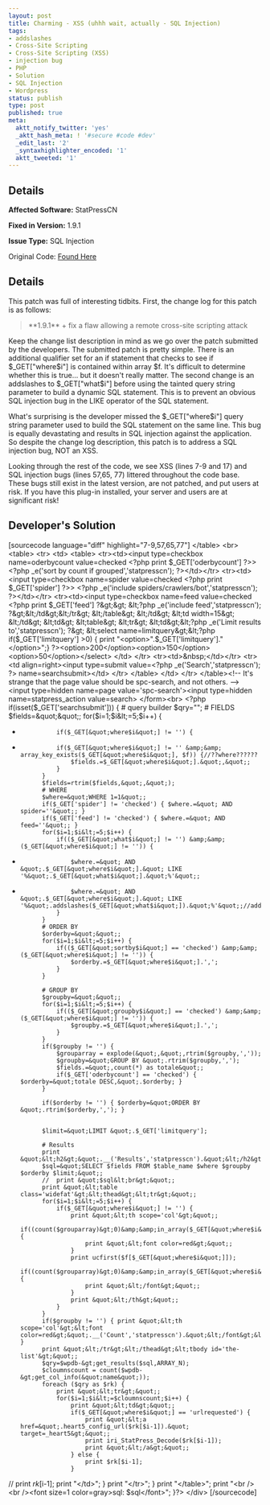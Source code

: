 ```yaml
---
layout: post
title: Charming - XSS (uhhh wait, actually - SQL Injection)
tags:
- addslashes
- Cross-Site Scripting
- Cross-Site Scripting (XSS)
- injection bug
- PHP
- Solution
- SQL Injection
- Wordpress
status: publish
type: post
published: true
meta:
  aktt_notify_twitter: 'yes'
  _aktt_hash_meta: ! '#secure #code #dev'
  _edit_last: '2'
  _syntaxhighlighter_encoded: '1'
  aktt_tweeted: '1'
---
```

## Details
__Affected Software:__ StatPressCN

__Fixed in Version:__  1.9.1

__Issue Type:__ SQL Injection

Original Code: <a href="http://spotthevuln.com/2011/04/charming/">Found Here</a>
## Details
This patch was full of interesting tidbits. First, the change log for this patch is as follows:
<blockquote>
**1.9.1**
+ fix a flaw allowing a remote cross-site scripting attack
</blockquote>
Keep the change list description in mind as we go over the patch submitted by the developers. The submitted patch is pretty simple. There is an additional qualifier set for an if statement that checks to see if $_GET["where$i"] is contained within array $f. It's difficult to determine whether this is true... but it doesn't really matter. The second change is an addslashes  to $_GET["what$i"] before using the tainted query string parameter to build a dynamic SQL statement. This is to prevent an obvious SQL injection bug in the LIKE operator of the SQL statement.

What's surprising is the developer missed the $_GET["where$i"] query string parameter used to build the SQL statement on the same line. This bug is equally devastating and results in SQL injection against the application. So despite the change log description, this patch is to address a SQL injection bug, NOT an XSS.

Looking through the rest of the code, we see XSS (lines 7-9 and 17) and SQL injection bugs (lines 57,65, 77) littered throughout the code base. These bugs still exist in the latest version, are not patched, and put users at risk. If you have this plug-in installed, your server and users are at significant risk!


## Developer's Solution
[sourcecode language="diff" highlight="7-9,57,65,77"]
        &lt;/table&gt;
        &lt;br&gt;
        &lt;table&gt;
            &lt;tr&gt;
                &lt;td&gt;
                    &lt;table&gt;
                        &lt;tr&gt;&lt;td&gt;&lt;input type=checkbox name=oderbycount value=checked &lt;?php print $_GET['oderbycount'] ?&gt;&gt; &lt;?php _e('sort by count if grouped','statpresscn'); ?&gt;&lt;/td&gt;&lt;/tr&gt;
                        &lt;tr&gt;&lt;td&gt;&lt;input type=checkbox name=spider value=checked &lt;?php print $_GET['spider'] ?&gt;&gt; &lt;?php _e('include spiders/crawlers/bot','statpresscn'); ?&gt;&lt;/td&gt;&lt;/tr&gt;
                        &lt;tr&gt;&lt;td&gt;&lt;input type=checkbox name=feed value=checked &lt;?php print $_GET['feed'] ?&gt;&gt; &lt;?php _e('include feed','statpresscn'); ?&gt;&lt;/td&gt;&lt;/tr&gt;
                    &lt;/table&gt;
                &lt;/td&gt;
                &lt;td width=15&gt; &lt;/td&gt;
                &lt;td&gt;
                    &lt;table&gt;
                        &lt;tr&gt;
                            &lt;td&gt;&lt;?php _e('Limit results to','statpresscn'); ?&gt;
                                &lt;select name=limitquery&gt;&lt;?php if($_GET['limitquery'] &gt;0) { print &quot;&lt;option&gt;&quot;.$_GET['limitquery'].&quot;&lt;/option&gt;&quot;;} ?&gt;&lt;option&gt;200&lt;/option&gt;&lt;option&gt;150&lt;/option&gt;&lt;option&gt;50&lt;/option&gt;&lt;/select&gt;
                            &lt;/td&gt;
                        &lt;/tr&gt;
                        &lt;tr&gt;&lt;td&gt;&amp;nbsp;&lt;/td&gt;&lt;/tr&gt;
                        &lt;tr&gt;
                            &lt;td align=right&gt;&lt;input type=submit value=&lt;?php _e('Search','statpresscn'); ?&gt; name=searchsubmit&gt;&lt;/td&gt;
                        &lt;/tr&gt;
                    &lt;/table&gt;
                &lt;/td&gt;
            &lt;/tr&gt;
        &lt;/table&gt;&lt;!-- It's strange that the page value should be spc-search, and not others. --&gt;
        &lt;input type=hidden name=page value='spc-search'&gt;&lt;input type=hidden name=statpress_action value=search&gt;
    &lt;/form&gt;&lt;br&gt;
           &lt;?php
        if(isset($_GET['searchsubmit'])) {
        # query builder
            $qry=&quot;&quot;;
            # FIELDS
            $fields=&quot;&quot;;
            for($i=1;$i&lt;=5;$i++) {
-               if($_GET[&quot;where$i&quot;] != '') {
+				if($_GET[&quot;where$i&quot;] != '' &amp;&amp; array_key_exists($_GET[&quot;where$i&quot;], $f)) {//??where??????
                    $fields.=$_GET[&quot;where$i&quot;].&quot;,&quot;;
                }
            }
            $fields=rtrim($fields,&quot;,&quot;);
            # WHERE
            $where=&quot;WHERE 1=1&quot;;
            if($_GET['spider'] != 'checked') { $where.=&quot; AND spider=''&quot;; }
            if($_GET['feed'] != 'checked') { $where.=&quot; AND feed=''&quot;; }
            for($i=1;$i&lt;=5;$i++) {
                if(($_GET[&quot;what$i&quot;] != '') &amp;&amp; ($_GET[&quot;where$i&quot;] != '')) {
-                   $where.=&quot; AND &quot;.$_GET[&quot;where$i&quot;].&quot; LIKE '%&quot;.$_GET[&quot;what$i&quot;].&quot;%'&quot;;
+					$where.=&quot; AND &quot;.$_GET[&quot;where$i&quot;].&quot; LIKE '%&quot;.addslashes($_GET[&quot;what$i&quot;]).&quot;%'&quot;;//addslashes??????
                }
            }
            # ORDER BY
            $orderby=&quot;&quot;;
            for($i=1;$i&lt;=5;$i++) {
                if(($_GET[&quot;sortby$i&quot;] == 'checked') &amp;&amp; ($_GET[&quot;where$i&quot;] != '')) {
                    $orderby.=$_GET[&quot;where$i&quot;].',';
                }
            }

            # GROUP BY
            $groupby=&quot;&quot;;
            for($i=1;$i&lt;=5;$i++) {
                if(($_GET[&quot;groupby$i&quot;] == 'checked') &amp;&amp; ($_GET[&quot;where$i&quot;] != '')) {
                    $groupby.=$_GET[&quot;where$i&quot;].',';
                }
            }
            if($groupby != '') {
                $grouparray = explode(&quot;,&quot;,rtrim($groupby,','));
                $groupby=&quot;GROUP BY &quot;.rtrim($groupby,',');
                $fields.=&quot;,count(*) as totale&quot;;
                if($_GET['oderbycount'] == 'checked') { $orderby=&quot;totale DESC,&quot;.$orderby; }
            }

            if($orderby != '') { $orderby=&quot;ORDER BY &quot;.rtrim($orderby,','); }


            $limit=&quot;LIMIT &quot;.$_GET['limitquery'];

            # Results
            print &quot;&lt;h2&gt;&quot;.__('Results','statpresscn').&quot;&lt;/h2&gt;&quot;;
            $sql=&quot;SELECT $fields FROM $table_name $where $groupby $orderby $limit;&quot;;
            //	print &quot;$sql&lt;br&gt;&quot;;
            print &quot;&lt;table class='widefat'&gt;&lt;thead&gt;&lt;tr&gt;&quot;;
            for($i=1;$i&lt;=5;$i++) {
                if($_GET[&quot;where$i&quot;] != '') {
                    print &quot;&lt;th scope='col'&gt;&quot;;
                    if((count($grouparray)&gt;0)&amp;&amp;in_array($_GET[&quot;where$i&quot;],$grouparray)){
                        print &quot;&lt;font color=red&gt;&quot;;
                    }
                    print ucfirst($f[$_GET[&quot;where$i&quot;]]);
                    if((count($grouparray)&gt;0)&amp;&amp;in_array($_GET[&quot;where$i&quot;],$grouparray)){
                        print &quot;&lt;/font&gt;&quot;;
                    }
                    print &quot;&lt;/th&gt;&quot;;
                }
            }
            if($groupby != '') { print &quot;&lt;th scope='col'&gt;&lt;font color=red&gt;&quot;.__('Count','statpresscn').&quot;&lt;/font&gt;&lt;/th&gt;&quot;; }
            print &quot;&lt;/tr&gt;&lt;/thead&gt;&lt;tbody id='the-list'&gt;&quot;;
            $qry=$wpdb-&gt;get_results($sql,ARRAY_N);
            $cloumnscount = count($wpdb-&gt;get_col_info(&quot;name&quot;));
            foreach ($qry as $rk) {
                print &quot;&lt;tr&gt;&quot;;
                for($i=1;$i&lt;=$cloumnscount;$i++) {
                    print &quot;&lt;td&gt;&quot;;
                    if($_GET[&quot;where$i&quot;] == 'urlrequested') {
                        print &quot;&lt;a href=&quot;.heart5_config_url($rk[$i-1]).&quot; target=_heart5&gt;&quot;;
                        print iri_StatPress_Decode($rk[$i-1]);
                        print &quot;&lt;/a&gt;&quot;;
                    } else {
                        print $rk[$i-1];
                    }
//                    print $rk[$i-1];
                    print &quot;&lt;/td&gt;&quot;;
                }
                print &quot;&lt;/tr&gt;&quot;;
            }
            print &quot;&lt;/table&gt;&quot;;
            print &quot;&lt;br /&gt;&lt;br /&gt;&lt;font size=1 color=gray&gt;sql: $sql&lt;/font&gt;&quot;;
        }?&gt;
&lt;/div&gt;
[/sourcecode]
